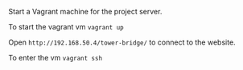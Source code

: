 Start a Vagrant machine for the project server.

To start the vagrant vm
`vagrant up`

Open `http://192.168.50.4/tower-bridge/` to connect to the website.

To enter the vm
`vagrant ssh`

